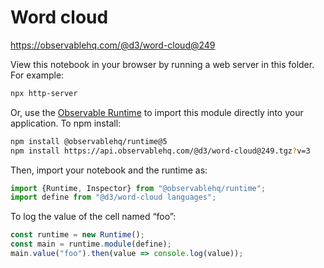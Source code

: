 # Word cloud

https://observablehq.com/@d3/word-cloud@249

View this notebook in your browser by running a web server in this folder. For
example:

~~~sh
npx http-server
~~~

Or, use the [Observable Runtime](https://github.com/observablehq/runtime) to
import this module directly into your application. To npm install:

~~~sh
npm install @observablehq/runtime@5
npm install https://api.observablehq.com/@d3/word-cloud@249.tgz?v=3
~~~

Then, import your notebook and the runtime as:

~~~js
import {Runtime, Inspector} from "@observablehq/runtime";
import define from "@d3/word-cloud languages";
~~~

To log the value of the cell named “foo”:

~~~js
const runtime = new Runtime();
const main = runtime.module(define);
main.value("foo").then(value => console.log(value));
~~~
